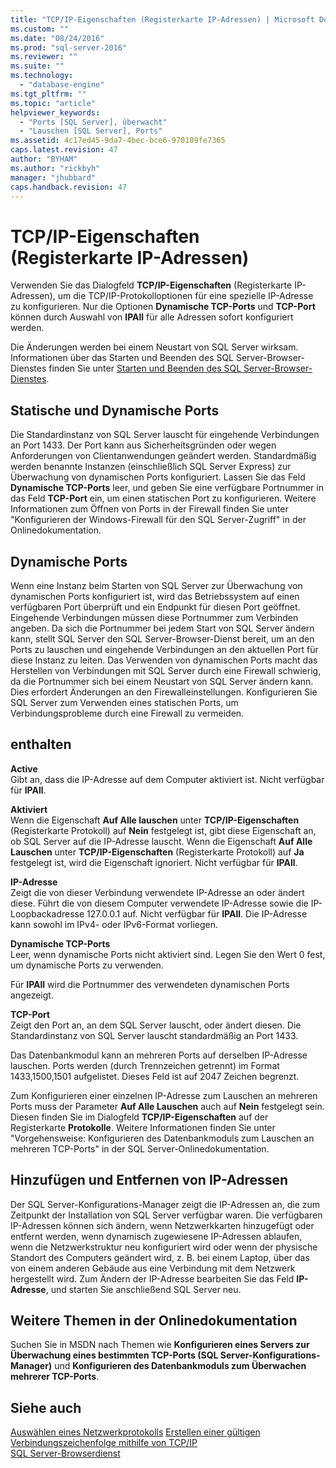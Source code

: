 ```yaml
---
title: "TCP/IP-Eigenschaften (Registerkarte IP-Adressen) | Microsoft Docs"
ms.custom: ""
ms.date: "08/24/2016"
ms.prod: "sql-server-2016"
ms.reviewer: ""
ms.suite: ""
ms.technology: 
  - "database-engine"
ms.tgt_pltfrm: ""
ms.topic: "article"
helpviewer_keywords: 
  - "Ports [SQL Server], überwacht"
  - "Lauschen [SQL Server], Ports"
ms.assetid: 4c17ed45-9da7-4bec-bce6-970109fe7365
caps.latest.revision: 47
author: "BYHAM"
ms.author: "rickbyh"
manager: "jhubbard"
caps.handback.revision: 47
---
```

# TCP/IP-Eigenschaften (Registerkarte IP-Adressen)
  Verwenden Sie das Dialogfeld **TCP/IP-Eigenschaften** (Registerkarte IP-Adressen), um die TCP/IP-Protokolloptionen für eine spezielle IP-Adresse zu konfigurieren. Nur die Optionen **Dynamische TCP-Ports** und **TCP-Port** können durch Auswahl von **IPAll** für alle Adressen sofort konfiguriert werden.  
  
 Die Änderungen werden bei einem Neustart von SQL Server wirksam. Informationen über das Starten und Beenden des SQL Server-Browser-Dienstes finden Sie unter [Starten und Beenden des SQL Server-Browser-Dienstes](https://msdn.microsoft.com/library/hh403394.aspx).  
  
## Statische und Dynamische Ports  
 Die Standardinstanz von SQL Server lauscht für eingehende Verbindungen an Port 1433. Der Port kann aus Sicherheitsgründen oder wegen Anforderungen von Clientanwendungen geändert werden. Standardmäßig werden benannte Instanzen (einschließlich SQL Server Express) zur Überwachung von dynamischen Ports konfiguriert. Lassen Sie das Feld **Dynamische TCP-Ports** leer, und geben Sie eine verfügbare Portnummer in das Feld **TCP-Port** ein, um einen statischen Port zu konfigurieren. Weitere Informationen zum Öffnen von Ports in der Firewall finden Sie unter "Konfigurieren der Windows-Firewall für den SQL Server-Zugriff" in der Onlinedokumentation.  
  
## Dynamische Ports  
 Wenn eine Instanz beim Starten von SQL Server zur Überwachung von dynamischen Ports konfiguriert ist, wird das Betriebssystem auf einen verfügbaren Port überprüft und ein Endpunkt für diesen Port geöffnet. Eingehende Verbindungen müssen diese Portnummer zum Verbinden angeben. Da sich die Portnummer bei jedem Start von SQL Server ändern kann, stellt SQL Server den SQL Server-Browser-Dienst bereit, um an den Ports zu lauschen und eingehende Verbindungen an den aktuellen Port für diese Instanz zu leiten. Das Verwenden von dynamischen Ports macht das Herstellen von Verbindungen mit SQL Server durch eine Firewall schwierig, da die Portnummer sich bei einem Neustart von SQL Server ändern kann. Dies erfordert Änderungen an den Firewalleinstellungen. Konfigurieren Sie SQL Server zum Verwenden eines statischen Ports, um Verbindungsprobleme durch eine Firewall zu vermeiden.  
  
## enthalten  
 **Active**  
 Gibt an, dass die IP-Adresse auf dem Computer aktiviert ist. Nicht verfügbar für **IPAll**.  
  
 **Aktiviert**  
 Wenn die Eigenschaft **Auf Alle lauschen** unter **TCP/IP-Eigenschaften** (Registerkarte Protokoll) auf **Nein** festgelegt ist, gibt diese Eigenschaft an, ob SQL Server auf die IP-Adresse lauscht. Wenn die Eigenschaft **Auf Alle Lauschen** unter **TCP/IP-Eigenschaften** (Registerkarte Protokoll) auf **Ja** festgelegt ist, wird die Eigenschaft ignoriert. Nicht verfügbar für **IPAll**.  
  
 **IP-Adresse**  
 Zeigt die von dieser Verbindung verwendete IP-Adresse an oder ändert diese. Führt die von diesem Computer verwendete IP-Adresse sowie die IP-Loopbackadresse 127.0.0.1 auf. Nicht verfügbar für **IPAll**. Die IP-Adresse kann sowohl im IPv4- oder IPv6-Format vorliegen.  
  
 **Dynamische TCP-Ports**  
 Leer, wenn dynamische Ports nicht aktiviert sind. Legen Sie den Wert 0 fest, um dynamische Ports zu verwenden.  
  
 Für **IPAll** wird die Portnummer des verwendeten dynamischen Ports angezeigt.  
  
 **TCP-Port**  
 Zeigt den Port an, an dem SQL Server lauscht, oder ändert diesen. Die Standardinstanz von SQL Server lauscht standardmäßig an Port 1433.  
  
 Das Datenbankmodul kann an mehreren Ports auf derselben IP-Adresse lauschen. Ports werden (durch Trennzeichen getrennt) im Format 1433,1500,1501 aufgelistet. Dieses Feld ist auf 2047 Zeichen begrenzt.  
  
 Zum Konfigurieren einer einzelnen IP-Adresse zum Lauschen an mehreren Ports muss der Parameter **Auf Alle Lauschen** auch auf **Nein** festgelegt sein. Diesen finden Sie im Dialogfeld **TCP/IP-Eigenschaften** auf der Registerkarte **Protokolle**. Weitere Informationen finden Sie unter "Vorgehensweise: Konfigurieren des Datenbankmoduls zum Lauschen an mehreren TCP-Ports" in der SQL Server-Onlinedokumentation.  
  
## Hinzufügen und Entfernen von IP-Adressen  
 Der SQL Server-Konfigurations-Manager zeigt die IP-Adressen an, die zum Zeitpunkt der Installation von SQL Server verfügbar waren. Die verfügbaren IP-Adressen können sich ändern, wenn Netzwerkkarten hinzugefügt oder entfernt werden, wenn dynamisch zugewiesene IP-Adressen ablaufen, wenn die Netzwerkstruktur neu konfiguriert wird oder wenn der physische Standort des Computers geändert wird, z. B. bei einem Laptop, über das von einem anderen Gebäude aus eine Verbindung mit dem Netzwerk hergestellt wird. Zum Ändern der IP-Adresse bearbeiten Sie das Feld **IP-Adresse**, und starten Sie anschließend SQL Server neu.  
  
## Weitere Themen in der Onlinedokumentation  
 Suchen Sie in MSDN nach Themen wie **Konfigurieren eines Servers zur Überwachung eines bestimmten TCP-Ports (SQL Server-Konfigurations-Manager)** und **Konfigurieren des Datenbankmoduls zum Überwachen mehrerer TCP-Ports**.  
  
## Siehe auch  
 [Auswählen eines Netzwerkprotokolls](https://msdn.microsoft.com/library/ms187892(v=sql.120).aspx)   
 [Erstellen einer gültigen Verbindungszeichenfolge mithilfe von TCP/IP](https://msdn.microsoft.com/library/ms191260.aspx)   
 [SQL Server-Browserdienst](https://msdn.microsoft.com/library/ms181087(v=sql.130).aspx)  
  
  